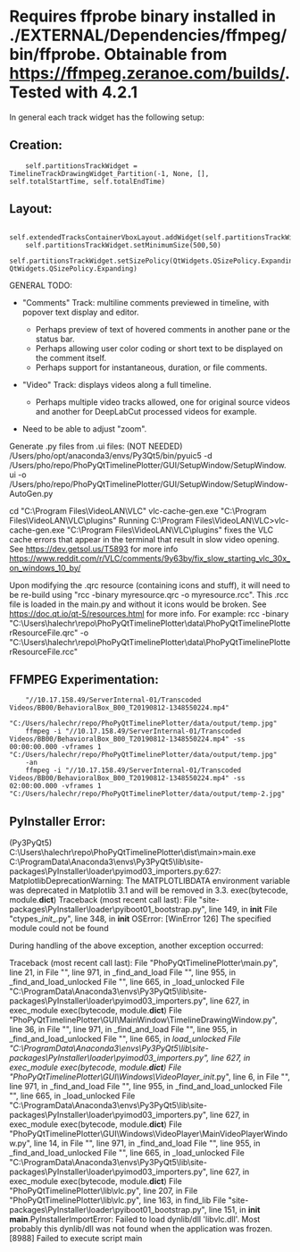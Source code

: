 # Requires ffprobe binary installed in ./EXTERNAL/Dependencies/ffmpeg/bin/ffprobe. Obtainable from https://ffmpeg.zeranoe.com/builds/. Tested with 4.2.1


In general each track widget has the following setup:


## Creation:
        self.partitionsTrackWidget = TimelineTrackDrawingWidget_Partition(-1, None, [], self.totalStartTime, self.totalEndTime)

## Layout:
        self.extendedTracksContainerVboxLayout.addWidget(self.partitionsTrackWidget)
        self.partitionsTrackWidget.setMinimumSize(500,50)
        self.partitionsTrackWidget.setSizePolicy(QtWidgets.QSizePolicy.Expanding, QtWidgets.QSizePolicy.Expanding)




GENERAL TODO:
 - "Comments" Track: multiline comments previewed in timeline, with popover text display and editor.
    - Perhaps preview of text of hovered comments in another pane or the status bar.
    - Perhaps allowing user color coding or short text to be displayed on the comment itself.
    - Perhaps support for instantaneous, duration, or file comments.

- "Video" Track: displays videos along a full timeline.
    - Perhaps multiple video tracks allowed, one for original source videos and another for DeepLabCut processed videos for example.

- Need to be able to adjust "zoom".


Generate .py files from .ui files: (NOT NEEDED)
/Users/pho/opt/anaconda3/envs/Py3Qt5/bin/pyuic5 -d /Users/pho/repo/PhoPyQtTimelinePlotter/GUI/SetupWindow/SetupWindow.ui -o /Users/pho/repo/PhoPyQtTimelinePlotter/GUI/SetupWindow/SetupWindow-AutoGen.py

cd "C:\Program Files\VideoLAN\VLC\"
vlc-cache-gen.exe "C:\Program Files\VideoLAN\VLC\plugins\"
Running C:\Program Files\VideoLAN\VLC>vlc-cache-gen.exe "C:\Program Files\VideoLAN\VLC\plugins\"
fixes the VLC cache errors that appear in the terminal that result in slow video opening.
        See https://dev.getsol.us/T5893 for more info
        https://www.reddit.com/r/VLC/comments/9y63by/fix_slow_starting_vlc_30x_on_windows_10_by/


Upon modifying the .qrc resource (containing icons and stuff), it will need to be re-build using "rcc -binary myresource.qrc -o myresource.rcc". This .rcc file is loaded in the main.py and without it icons would be broken.
See https://doc.qt.io/qt-5/resources.html for more info.
        For example:
                rcc -binary "C:\Users\halechr\repo\PhoPyQtTimelinePlotter\data\PhoPyQtTimelinePlotterResourceFile.qrc" -o "C:\Users\halechr\repo\PhoPyQtTimelinePlotter\data\PhoPyQtTimelinePlotterResourceFile.rcc"


## FFMPEG Experimentation:
        "//10.17.158.49/ServerInternal-01/Transcoded Videos/BB00/BehavioralBox_B00_T20190812-1348550224.mp4"
        "C:/Users/halechr/repo/PhoPyQtTimelinePlotter/data/output/temp.jpg"
        ffmpeg -i "//10.17.158.49/ServerInternal-01/Transcoded Videos/BB00/BehavioralBox_B00_T20190812-1348550224.mp4" -ss 00:00:00.000 -vframes 1 "C:/Users/halechr/repo/PhoPyQtTimelinePlotter/data/output/temp.jpg"
        -an
        ffmpeg -i "//10.17.158.49/ServerInternal-01/Transcoded Videos/BB00/BehavioralBox_B00_T20190812-1348550224.mp4" -ss 02:00:00.000 -vframes 1 "C:/Users/halechr/repo/PhoPyQtTimelinePlotter/data/output/temp-2.jpg"


## PyInstaller Error:
(Py3PyQt5) C:\Users\halechr\repo\PhoPyQtTimelinePlotter\dist\main>main.exe
C:\ProgramData\Anaconda3\envs\Py3PyQt5\lib\site-packages\PyInstaller\loader\pyimod03_importers.py:627: MatplotlibDeprecationWarning:
The MATPLOTLIBDATA environment variable was deprecated in Matplotlib 3.1 and will be removed in 3.3.
  exec(bytecode, module.__dict__)
Traceback (most recent call last):
  File "site-packages\PyInstaller\loader\pyiboot01_bootstrap.py", line 149, in __init__
  File "ctypes\__init__.py", line 348, in __init__
OSError: [WinError 126] The specified module could not be found

During handling of the above exception, another exception occurred:

Traceback (most recent call last):
  File "PhoPyQtTimelinePlotter\main.py", line 21, in <module>
  File "<frozen importlib._bootstrap>", line 971, in _find_and_load
  File "<frozen importlib._bootstrap>", line 955, in _find_and_load_unlocked
  File "<frozen importlib._bootstrap>", line 665, in _load_unlocked
  File "C:\ProgramData\Anaconda3\envs\Py3PyQt5\lib\site-packages\PyInstaller\loader\pyimod03_importers.py", line 627, in exec_module
    exec(bytecode, module.__dict__)
  File "PhoPyQtTimelinePlotter\GUI\MainWindow\TimelineDrawingWindow.py", line 36, in <module>
  File "<frozen importlib._bootstrap>", line 971, in _find_and_load
  File "<frozen importlib._bootstrap>", line 955, in _find_and_load_unlocked
  File "<frozen importlib._bootstrap>", line 665, in _load_unlocked
  File "C:\ProgramData\Anaconda3\envs\Py3PyQt5\lib\site-packages\PyInstaller\loader\pyimod03_importers.py", line 627, in exec_module
    exec(bytecode, module.__dict__)
  File "PhoPyQtTimelinePlotter\GUI\Windows\VideoPlayer\__init__.py", line 6, in <module>
  File "<frozen importlib._bootstrap>", line 971, in _find_and_load
  File "<frozen importlib._bootstrap>", line 955, in _find_and_load_unlocked
  File "<frozen importlib._bootstrap>", line 665, in _load_unlocked
  File "C:\ProgramData\Anaconda3\envs\Py3PyQt5\lib\site-packages\PyInstaller\loader\pyimod03_importers.py", line 627, in exec_module
    exec(bytecode, module.__dict__)
  File "PhoPyQtTimelinePlotter\GUI\Windows\VideoPlayer\MainVideoPlayerWindow.py", line 14, in <module>
  File "<frozen importlib._bootstrap>", line 971, in _find_and_load
  File "<frozen importlib._bootstrap>", line 955, in _find_and_load_unlocked
  File "<frozen importlib._bootstrap>", line 665, in _load_unlocked
  File "C:\ProgramData\Anaconda3\envs\Py3PyQt5\lib\site-packages\PyInstaller\loader\pyimod03_importers.py", line 627, in exec_module
    exec(bytecode, module.__dict__)
  File "PhoPyQtTimelinePlotter\lib\vlc.py", line 207, in <module>
  File "PhoPyQtTimelinePlotter\lib\vlc.py", line 163, in find_lib
  File "site-packages\PyInstaller\loader\pyiboot01_bootstrap.py", line 151, in __init__
__main__.PyInstallerImportError: Failed to load dynlib/dll 'libvlc.dll'. Most probably this dynlib/dll was not found when the application was frozen.
[8988] Failed to execute script main